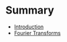 # Summary

* [Introduction](README.md)
* [Fourier Transforms](contents/fourier_transforms/fourier_transforms.md)

